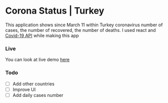 # Corona Status | Turkey

This application shows since March 11 within Turkey coronavirus number of cases, the number of recovered, the number of deaths. I used react and [Covid-19 API](https://documenter.getpostman.com/view/10808728/SzS8rjbc#71b460b6-a97e-4991-b190-2b0a0523e0) while making this app

### Live

You can look at live demo [here](https://coronastatusturkey.netlify.app/)

### Todo

- [ ] Add other countries
- [ ] Improve UI
- [ ] Add daily cases number
